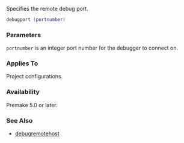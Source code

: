Specifies the remote debug port.

```lua
debugport (portnumber)
```

### Parameters ###

`portnumber` is an integer port number for the debugger to connect on.

### Applies To ###

Project configurations.

### Availability ###

Premake 5.0 or later.

### See Also ###

* [debugremotehost](debugremotehost.md)
